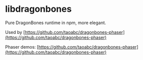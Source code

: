 # libdragonbones
Pure DragonBones runtime in npm, more elegant.

Used by [https://github.com/taoabc/dragonbones-phaser](https://github.com/taoabc/dragonbones-phaser)

Phaser demos: [https://github.com/taoabc/dragonbones-phaser](https://github.com/taoabc/dragonbones-phaser)